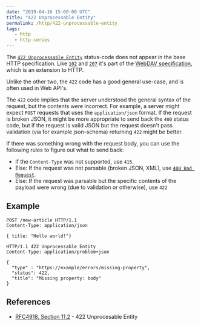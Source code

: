 ```yaml
---
date: "2019-04-16 15:00:00 UTC"
title: "422 Unprocessable Entity"
permalink: /http/422-unprocessable-entity
tags:
   - http
   - http-series
---
```


The [`422 Unprocessable Entity`][1] status-code does not appear in the base
HTTP specification. Like [`102`][2] and [`207`][3] it's part of the [WebDAV
specification][4], which is an extension to HTTP.

Unlike the other two, the `422` code has a good general use-case, and is
often used in Web API's.

The `422` code implies that the server understood the general syntax of the
request, but the contents were incorrect. For example, a server might expect
`POST` requests that uses the `application/json` format. If the request is
broken JSON, it might be more appropriate to send back the `400` status code,
but if the request is valid JSON but the request doesn't pass validation
(via for example json-schema) returning `422` might be better.

If there was something wrong with the request body, you can use the following
rules to figure out what to send back:

* If the `Content-Type` was not supported, use `415`.
* Else: If the request was not parsable (broken JSON, XML), use
  [`400 Bad Request`][4].
* Else: If the request was parsable but the specific contents of the payload
  were wrong (due to validation or otherwise), use `422`

Example
-------

```http
POST /new-article HTTP/1.1
Content-Type: application/json

{ title: "Hello world!"}
```

```http
HTTP/1.1 422 Unprocessable Entity
Content-Type: application/problem+json

{
  "type" : "https://example/errors/missing-property",
  "status": 422,
  "title": "Missing property: body"
}
```


References
----------

* [RFC4918, Section 11.2][1] - 422 Unprocesable Entity

[1]: https://tools.ietf.org/html/rfc4918#section-11.2 "422 Unprocessable Entity"
[2]: /http/102-processing "102 Processing"
[3]: /http/207-multi-status "207 Multi-Status"
[4]: https://tools.ietf.org/html/rfc4918 "WebDAV specification" 
